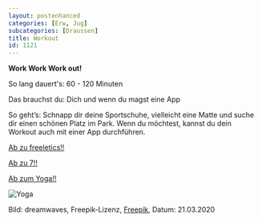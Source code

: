 ```yaml
---
layout: postenhanced
categories: [Erw, Jug]
subcategories: [Draussen]
title: Workout
id: 1121
---
```

**Work Work Work out!**

So lang dauert's: 60 - 120 Minuten

Das brauchst du: Dich und wenn du magst eine App

So geht’s: Schnapp dir deine Sportschuhe, vielleicht eine Matte und suche dir einen schönen Platz im Park. Wenn du möchtest, kannst du dein Workout auch mit einer App durchführen.

[Ab zu freeletics!!](https://www.freeletics.com/de/)

[Ab zu 7!!](https://play.google.com/store/apps/details?id=com.popularapp.sevenmins&hl=de)

[Ab zum Yoga!!](https://play.google.com/store/apps/details?id=com.dailyyoga.inc&hl=de)

![Yoga](https://image.freepik.com/vektoren-kostenlos/yoga-ikonen-sammlung_1251-3.jpg)

Bild: dreamwaves, Freepik-Lizenz, [Freepik](https://de.freepik.com/vektoren-kostenlos/yoga-ikonen-sammlung_971845.htm#page=1&query=yoga&position=16), Datum: 21.03.2020
